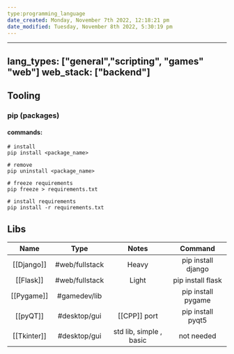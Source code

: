 ```yaml
---
type:programming_language
date_created: Monday, November 7th 2022, 12:18:21 pm
date_modified: Tuesday, November 8th 2022, 5:30:19 pm
---
```


---
lang_types: ["general","scripting", "games" "web"]
web_stack: ["backend"]
---

## Tooling

### pip (packages)

#### commands:
```
# install 
pip install <package_name>

# remove
pip uninstall <package_name>

# freeze requirements
pip freeze > requirements.txt

# install requirements
pip install -r requirements.txt
```


## Libs

|Name|Type|Notes|Command|
|:---:|:---:|:---:|:---:|
|[[Django]]|#web/fullstack|Heavy| pip install django|
|[[Flask]]|#web/fullstack|Light| pip install flask|
|[[Pygame]]|#gamedev/lib || pip install pygame|
|[[pyQT]]|#desktop/gui |[[CPP]] port| pip install pyqt5|
|[[Tkinter]]|#desktop/gui | std lib, simple , basic | not needed |



